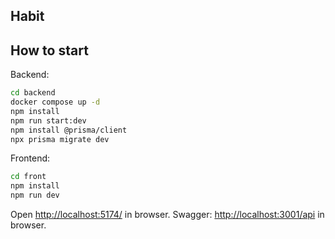 ## Habit

## How to start

Backend:

```bash
cd backend
docker compose up -d
npm install
npm run start:dev
npm install @prisma/client
npx prisma migrate dev
```

Frontend:

```bash
cd front
npm install
npm run dev
```

Open [http://localhost:5174/]( http://localhost:5174/) in browser.
Swagger: [http://localhost:3001/api](http://localhost:3001/api)  in browser.